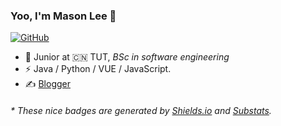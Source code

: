 ### Yoo, I'm Mason Lee 👋

[![GitHub](https://img.shields.io/badge/dynamic/json?logo=github&label=GitHub&labelColor=495867&color=495867&query=%24.data.totalSubs&url=https%3A%2F%2Fapi.spencerwoo.com%2Fsubstats%2F%3Fsource%3Dgithub%26queryKey%3Dhayschan&style=flat-square)](https://github.com/pinkpeachabc)

- 🍻 Junior at 🇨🇳 TUT, _BSc in software engineering_
- ⚡ Java / Python / VUE / JavaScript.
- ✍️ [Blogger](https://pinkpeachabc.cn)

<h6>* These nice badges are generated by <a href="https://shields.io/">Shields.io</a> and <a href="https://github.com/spencerwooo/Substats">Substats</a>.</h6>
